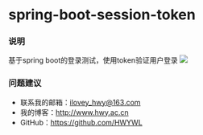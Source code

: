 # spring-boot-session-token

### 说明
基于spring boot的登录测试，使用token验证用户登录
![](https://i.imgur.com/jlW7Rkc.gif)

### 问题建议

- 联系我的邮箱：ilovey_hwy@163.com
- 我的博客：http://www.hwy.ac.cn
- GitHub：https://github.com/HWYWL